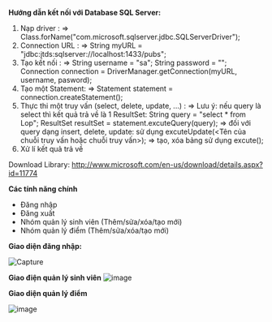 **Hướng dẫn kết nối với Database SQL Server:**
1. Nạp driver : 
=> Class.forName("com.microsoft.sqlserver.jdbc.SQLServerDriver");
2. Connection URL :
=> String myURL = "jdbc:jtds:sqlserver://localhost:1433/pubs";
3. Tạo kết nối :
=> String username = "sa";
   String password = "";
   Connection connection =
	DriverManager.getConnection(myURL, username, pasword);
4. Tạo một Statement:
=> Statement statement = connection.createStatement();
5. Thực thi một truy vấn (select, delete, update, ...) :
=> Lưu ý: nếu query là select thì kết quả trả về là 1 ResultSet:
		String query = "select * from Lop";
		ResultSet resultSet = statement.excuteQuery(query);
=> đối với query dạng insert, delete, update:
	sử dụng excuteUpdate(<Tên của chuỗi truy vấn hoặc chuỗi truy vấn>);
=> tạo, xóa bảng sử dụng excute();
6. Xử lí kết quả trả về

Download Library: http://www.microsoft.com/en-us/download/details.aspx?id=11774

**Các tính năng chính**
- Đăng nhập
- Đăng xuất
- Nhóm quản lý sinh viên (Thêm/sửa/xóa/tạo mới)
- Nhóm quản lý điểm (Thêm/sửa/xóa/tạo mới)

**Giao diện đăng nhập:**

![Capture](https://github.com/duycoding/CT276-Project/assets/128799277/a0ec879e-8476-436a-9413-bce273dc75ea)

**Giao điện quản lý sinh viên**
![image](https://github.com/duycoding/CT276-Project/assets/128799277/9c347ef8-62c8-4503-b7db-1ff9cfd7aebc)


**Giao diện quản lý điểm**

![image](https://github.com/duycoding/CT276-Project/assets/128799277/d4ac26bb-6d24-4199-8f6a-29eba2fcdb2e)


